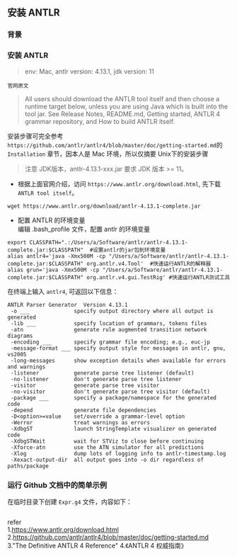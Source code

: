 ## 安装 ANTLR 

### 背景  

### 安装 ANTLR 
>env: Mac, antlr version: 4.13.1, jdk version: 11

`官网原文` 
>All users should download the ANTLR tool itself and then choose a runtime target below, unless you are using Java which is built into the tool jar.
See Release Notes, README.md, Getting started, ANTLR 4 grammar repository, and How to build ANTLR itself.    

安装步骤可完全参考 `https://github.com/antlr/antlr4/blob/master/doc/getting-started.md`的 `Installation` 章节，因本人是 Mac 环境，所以仅摘要 Unix下的安装步骤       

>注意 JDK版本，antlr-4.13.1-xxx.jar 要求 JDK 版本 >= 11。   

* 根据上面官网介绍，访问 `https://www.antlr.org/download.html`, 先下载`ANTLR tool itself`。         
```
wget https://www.antlr.org/download/antlr-4.13.1-complete.jar 
```

* 配置 ANTLR 的环境变量  
编辑 .bash_profile 文件，配置 antlr 的环境变量  
```
export CLASSPATH=".:/Users/a/Software/antlr/antlr-4.13.1-complete.jar:$CLASSPATH"  #设置antlr的jar包到环境变量
alias antlr4='java -Xmx500M -cp "/Users/a/Software/antlr/antlr-4.13.1-complete.jar:$CLASSPATH" org.antlr.v4.Tool'  #快速运行ANTLR的解释器
alias grun='java -Xmx500M -cp "/Users/a/Software/antlr/antlr-4.13.1-complete.jar:$CLASSPATH" org.antlr.v4.gui.TestRig' #快速运行ANTLR测试工具
```

在终端上输入 `antlr4`, 可返回以下信息：    
```
ANTLR Parser Generator  Version 4.13.1
 -o ___              specify output directory where all output is generated
 -lib ___            specify location of grammars, tokens files
 -atn                generate rule augmented transition network diagrams
 -encoding ___       specify grammar file encoding; e.g., euc-jp
 -message-format ___ specify output style for messages in antlr, gnu, vs2005
 -long-messages      show exception details when available for errors and warnings
 -listener           generate parse tree listener (default)
 -no-listener        don't generate parse tree listener
 -visitor            generate parse tree visitor
 -no-visitor         don't generate parse tree visitor (default)
 -package ___        specify a package/namespace for the generated code
 -depend             generate file dependencies
 -D<option>=value    set/override a grammar-level option
 -Werror             treat warnings as errors
 -XdbgST             launch StringTemplate visualizer on generated code
 -XdbgSTWait         wait for STViz to close before continuing
 -Xforce-atn         use the ATN simulator for all predictions
 -Xlog               dump lots of logging info to antlr-timestamp.log
 -Xexact-output-dir  all output goes into -o dir regardless of paths/package
```

### 运行 Github 文档中的简单示例    
在临时目录下创建 `Expr.g4` 文件，内容如下： 
```

```


refer   
1.https://www.antlr.org/download.html   
2.https://github.com/antlr/antlr4/blob/master/doc/getting-started.md   
3."The Definitive ANTLR 4 Reference" 
4.《ANTLR 4 权威指南》  